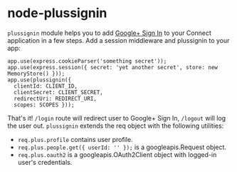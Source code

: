 # node-plussignin

`plussignin` module helps you to add
[Google+ Sign In](https://developers.google.com/+/features/sign-in)
to your Connect application in a few steps. Add a session middleware and
plussignin to your app:

	app.use(express.cookieParser('something secret'));
	app.use(express.session({ secret: 'yet another secret', store: new MemoryStore() }));
	app.use(plussignin({
	  clientId: CLIENT_ID,
	  clientSecret: CLIENT_SECRET,
	  redirectUri: REDIRECT_URI,
	  scopes: SCOPES }));

That's it! `/login` route will redirect user to Google+ Sign In, `/logout`
will log the user out. `plussignin` extends the req object with the 
following utilities:

* `req.plus.profile` contains user profile.
* `req.plus.people.get({ userId: '' });` is a googleapis.Request object.
* `req.plus.oauth2` is a googleapis.OAuth2Client object with logged-in
user's credentials.

